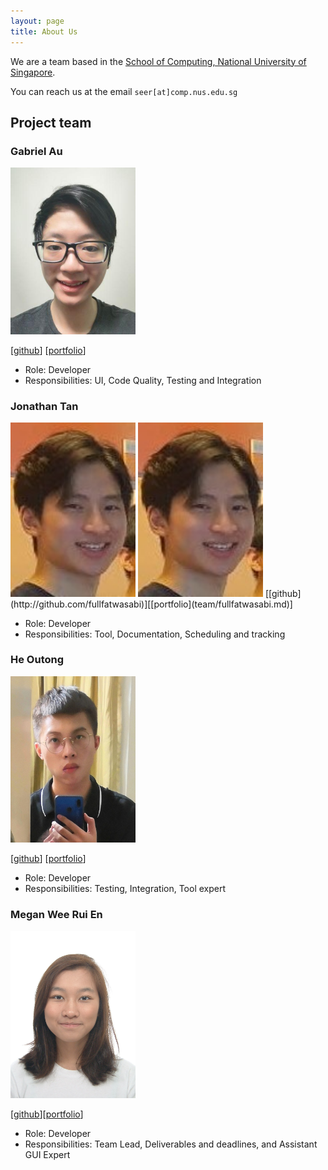 ```yaml
---
layout: page
title: About Us
---
```


We are a team based in the [School of Computing, National University of Singapore](http://www.comp.nus.edu.sg).

You can reach us at the email `seer[at]comp.nus.edu.sg`

## Project team

[comment]: <> (### John Doe)

[comment]: <> (<img src="images/johndoe.png" width="200px">)

[comment]: <> ([[homepage]&#40;http://www.comp.nus.edu.sg/~damithch&#41;])

[comment]: <> ([[github]&#40;https://github.com/johndoe&#41;])

[comment]: <> ([[portfolio]&#40;team/johndoe.md&#41;])

[comment]: <> (* Role: Project Advisor)

### Gabriel Au

<img src="images/gabau.png" width="200px">

[[github](http://github.com/Gabau)]
[[portfolio](team/gabau.md)]

* Role: Developer
* Responsibilities: UI, Code Quality, Testing and Integration

### Jonathan Tan
<img src="images/fullfatwasabi.png" width="200px">

<img src="images/fullfatwasabi.png" width="200px">
[[github](http://github.com/fullfatwasabi)][[portfolio](team/fullfatwasabi.md)]

* Role: Developer
* Responsibilities: Tool, Documentation, Scheduling and tracking

[comment]: <> (### Jean Doe)

[comment]: <> (<img src="images/johndoe.png" width="200px">)

[comment]: <> ([[github]&#40;http://github.com/johndoe&#41;])

[comment]: <> (* Role: Developer)

[comment]: <> (* Responsibilities: Dev Ops + Threading)

### He Outong

<img src="images/irvinghe000.png" width="200px">

[[github](http://github.com/IrvingHe000)]
[[portfolio](team/outong.md)]

* Role: Developer
* Responsibilities: Testing, Integration, Tool expert

### Megan Wee Rui En

<img src="images/mweeruien.png" width="200px">

[[github](http://github.com/mweeruien)][[portfolio](team/mweeruien.md)]

* Role: Developer
* Responsibilities: Team Lead, Deliverables and deadlines, and Assistant GUI Expert
